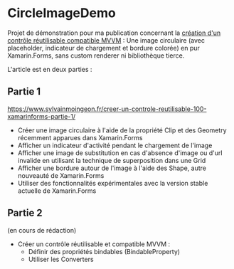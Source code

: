 # CircleImageDemo
Projet de démonstration pour ma publication concernant la [création d'un contrôle réutilisable compatible MVVM](https://www.sylvainmoingeon.fr/creer-un-controle-reutilisable-100-xamarinforms-partie-1/) : 
Une image circulaire (avec placeholder, indicateur de chargement et bordure colorée) en pur Xamarin.Forms, sans custom renderer ni bibliothèque tierce.

L'article est en deux parties : 

## Partie 1

https://www.sylvainmoingeon.fr/creer-un-controle-reutilisable-100-xamarinforms-partie-1/

* Créer une image circulaire à l'aide de la propriété Clip et des Geometry récemment apparues dans Xamarin.Forms
* Afficher un indicateur d'activité pendant le chargement de l'image
* Afficher une image de substitution en cas d'absence d'image ou d'url invalide en utilisant la technique de superposition dans une Grid
* Afficher une bordure autour de l'image à l'aide des Shape, autre nouveauté de Xamarin.Forms
* Utiliser des fonctionnalités expérimentales avec la version stable actuelle de Xamarin.Forms

## Partie 2

(en cours de rédaction)

* Créer un contrôle réutilisable et compatible MVVM :
  * Définir des propriétés bindables (BindableProperty)
  * Utiliser les Converters